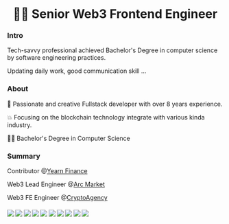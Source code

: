 <h1 align="center">🙋‍♂️ Senior Web3 Frontend Engineer</h1>


### Intro

Tech-savvy professional achieved Bachelor's Degree in computer science by software engineering practices. 

Updating daily work, good communication skill ...

### About

🎅 Passionate and creative Fullstack developer with over 8 years experience.

💥 Focusing on the blockchain technology integrate with various kinda industry.

👨‍🎓 Bachelor's Degree in Computer Science

### Summary

Contributor @<a href="https://github.com/yearn">Yearn Finance</a>

Web3 Lead Engineer @<a href="https://github.com/depo-io">Arc Market</a>

Web3 FE Engineer @<a href="https://github.com/Crypto-Legions">CryptoAgency</a>

####      ![](https://img.shields.io/badge/Blockchain-red) ![](https://img.shields.io/badge/Ethereum-blue) ![](https://img.shields.io/badge/Solana-blue) ![](https://img.shields.io/badge/Solidity-blue) ![](https://img.shields.io/badge/Web3.js-red) ![](https://img.shields.io/badge/Smart%20Contracts-blue) ![](https://img.shields.io/badge/Cryptocurrency-blue) ![](https://img.shields.io/badge/React-red) ![](https://img.shields.io/badge/Node-blue) ![](https://img.shields.io/badge/Typescript-red)
